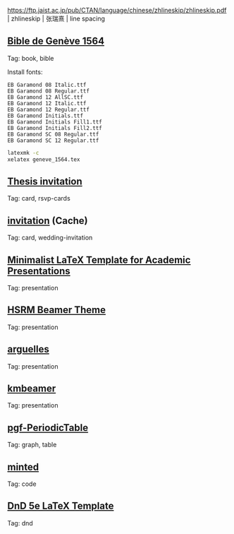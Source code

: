 https://ftp.jaist.ac.jp/pub/CTAN/language/chinese/zhlineskip/zhlineskip.pdf | zhlineskip | 张瑞熹 | line spacing

## [Bible de Genève 1564](https://github.com/raphink/geneve_1564)

Tag: book, bible

Install fonts:

```
EB Garamond 08 Italic.ttf
EB Garamond 08 Regular.ttf
EB Garamond 12 AllSC.ttf
EB Garamond 12 Italic.ttf
EB Garamond 12 Regular.ttf
EB Garamond Initials.ttf
EB Garamond Initials Fill1.ttf
EB Garamond Initials Fill2.ttf
EB Garamond SC 08 Regular.ttf
EB Garamond SC 12 Regular.ttf
```

```sh
latexmk -c
xelatex geneve_1564.tex
```

## [Thesis invitation](https://github.com/logological/thesis-invitation)

Tag: card, rsvp-cards

## [invitation](https://gitlab.com/bengreenman/wedding-invitation) (Cache)

Tag: card, wedding-invitation

## [Minimalist LaTeX Template for Academic Presentations](https://github.com/pmichaillat/latex-presentation)

Tag: presentation

## [HSRM Beamer Theme](https://github.com/benjamin-weiss/hsrmbeamertheme)

Tag: presentation

## [arguelles](https://github.com/piazzai/arguelles)

Tag: presentation

## [kmbeamer](https://github.com/kmaed/kmbeamer/)

Tag: presentation

## [pgf-PeriodicTable](https://ctan.org/tex-archive/graphics/pgf/contrib/pgf-periodictable)

Tag: graph, table

## [minted](https://github.com/gpoore/minted)

Tag: code

## [DnD 5e LaTeX Template](https://github.com/rpgtex/DND-5e-LaTeX-Template)

Tag: dnd